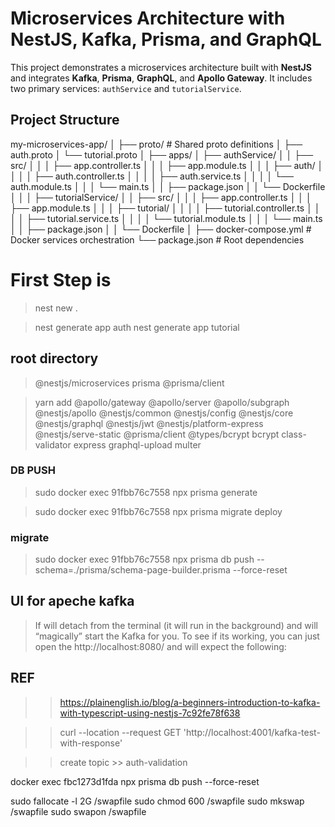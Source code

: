 # Microservices Architecture with NestJS, Kafka, Prisma, and GraphQL

This project demonstrates a microservices architecture built with **NestJS** and integrates **Kafka**, **Prisma**, **GraphQL**, and **Apollo Gateway**. It includes two primary services: `authService` and `tutorialService`.

## Project Structure

my-microservices-app/
│
├── proto/ # Shared proto definitions
│ ├── auth.proto
│ └── tutorial.proto
│
├── apps/
│ ├── authService/
│ │ ├── src/
│ │ │ ├── app.controller.ts
│ │ │ ├── app.module.ts
│ │ │ ├── auth/
│ │ │ │ ├── auth.controller.ts
│ │ │ │ ├── auth.service.ts
│ │ │ │ └── auth.module.ts
│ │ │ └── main.ts
│ │ ├── package.json
│ │ └── Dockerfile
│ │
│ ├── tutorialService/
│ │ ├── src/
│ │ │ ├── app.controller.ts
│ │ │ ├── app.module.ts
│ │ │ ├── tutorial/
│ │ │ │ ├── tutorial.controller.ts
│ │ │ │ ├── tutorial.service.ts
│ │ │ │ └── tutorial.module.ts
│ │ │ └── main.ts
│ │ ├── package.json
│ │ └── Dockerfile
│
├── docker-compose.yml # Docker services orchestration
└── package.json # Root dependencies

# First Step is

> nest new .

> nest generate app auth
> nest generate app tutorial

## root directory

> @nestjs/microservices prisma @prisma/client

> yarn add @apollo/gateway @apollo/server @apollo/subgraph @nestjs/apollo @nestjs/common @nestjs/config @nestjs/core @nestjs/graphql @nestjs/jwt @nestjs/platform-express @nestjs/serve-static @prisma/client @types/bcrypt bcrypt class-validator express graphql-upload multer

### DB PUSH

> sudo docker exec 91fbb76c7558 npx prisma generate

> sudo docker exec 91fbb76c7558 npx prisma migrate deploy

### migrate

> sudo docker exec 91fbb76c7558 npx prisma db push --schema=./prisma/schema-page-builder.prisma --force-reset 

## UI for apeche kafka

> If will detach from the terminal (it will run in the background) and will “magically” start the Kafka for you. To see if its working, you can just open the http://localhost:8080/ and will expect the following:

## REF

> > https://plainenglish.io/blog/a-beginners-introduction-to-kafka-with-typescript-using-nestjs-7c92fe78f638

> > curl --location --request GET 'http://localhost:4001/kafka-test-with-response'

> > create topic >> auth-validation

docker exec fbc1273d1fda npx prisma db push --force-reset

<!-- Add SWAP MEMORY -->

sudo fallocate -l 2G /swapfile
sudo chmod 600 /swapfile
sudo mkswap /swapfile
sudo swapon /swapfile
